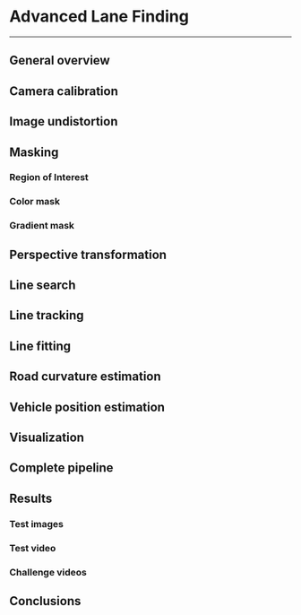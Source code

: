 # Advanced Lane Finding

---

## General overview

## Camera calibration

## Image undistortion

## Masking

### Region of Interest

### Color mask

### Gradient mask

## Perspective transformation

## Line search

## Line tracking

## Line fitting

## Road curvature estimation

## Vehicle position estimation

## Visualization

## Complete pipeline

## Results

### Test images

### Test video

### Challenge videos

## Conclusions
